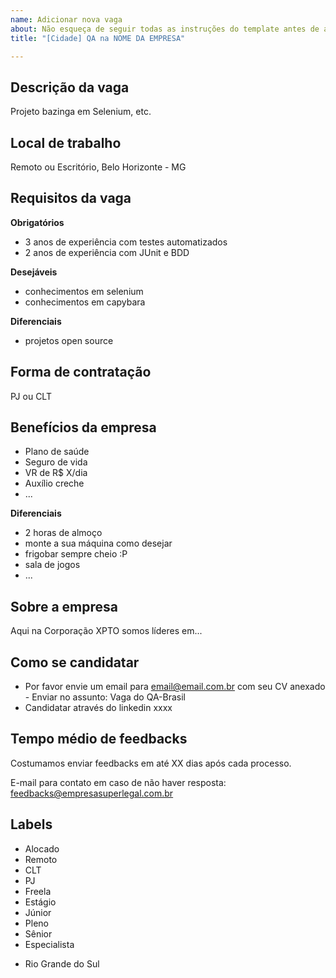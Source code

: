 ```yaml
---
name: Adicionar nova vaga
about: Não esqueça de seguir todas as instruções do template antes de abrir a vaga.
title: "[Cidade] QA na NOME DA EMPRESA"

---
```


<!-- IMPORTANTE:
1. Só poste vaga de QA.
2. Utilize o template abaixo como guia, sem apagar as seções e apenas alterando as informações de dentro delas.
3. Não faça distinção de gênero. -->

## Descrição da vaga

Projeto bazinga em Selenium, etc.

## Local de trabalho

Remoto ou Escritório, Belo Horizonte - MG

## Requisitos da vaga

**Obrigatórios**
- 3 anos de experiência com testes automatizados
- 2 anos de experiência com JUnit e BDD

**Desejáveis**
- conhecimentos em selenium
- conhecimentos em capybara

**Diferenciais**
- projetos open source

## Forma de contratação

PJ ou CLT

## Benefícios da empresa

- Plano de saúde
- Seguro de vida
- VR de R$ X/dia
- Auxílio creche
- ...

**Diferenciais**

- 2 horas de almoço
- monte a sua máquina como desejar
- frigobar sempre cheio :P
- sala de jogos
- ...

## Sobre a empresa

Aqui na Corporação XPTO somos líderes em...

## Como se candidatar

- Por favor envie um email para email@email.com.br com seu CV anexado - Enviar no assunto: Vaga do QA-Brasil
- Candidatar através do linkedin xxxx

## Tempo médio de feedbacks

Costumamos enviar feedbacks em até XX dias após cada processo.

E-mail para contato em caso de não haver resposta: feedbacks@empresasuperlegal.com.br

## Labels
<!-- Apague os labels abaixo que não corresponderem à vaga --->
- Alocado
- Remoto
- CLT
- PJ
- Freela
- Estágio
- Júnior
- Pleno
- Sênior
- Especialista
<!--- Informar abaixo o nome do estado por extenso --->
- Rio Grande do Sul
